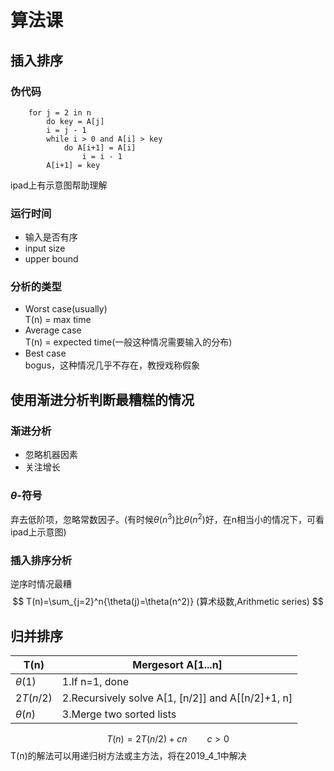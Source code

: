 # 算法课
## 插入排序
### 伪代码
```
    for j = 2 in n
        do key = A[j]
        i = j - 1
        while i > 0 and A[i] > key
            do A[i+1] = A[i]
                i = i - 1
        A[i+1] = key
```
ipad上有示意图帮助理解

### 运行时间

- 输入是否有序
- input size
- upper bound

### 分析的类型
- Worst case(usually)  
    T(n) = max time
- Average case  
    T(n) = expected time(一般这种情况需要输入的分布)
- Best case  
    bogus，这种情况几乎不存在，教授戏称假象

## 使用渐进分析判断最糟糕的情况
### 渐进分析  
- 忽略机器因素
- 关注增长

### $\theta$-符号
弃去低阶项，忽略常数因子。(有时候$\theta(n^3)$比$\theta(n^2)$好，在n相当小的情况下，可看ipad上示意图)

### 插入排序分析
逆序时情况最糟
$$ T(n)=\sum_{j=2}^n{\theta(j)=\theta(n^2)}  (算术级数,Arithmetic series) $$

## 归并排序
| T(n) | Mergesort A[1...n] |
| -- | -- |
| $\theta(1)$ | 1.If n=1, done |
| 2$T(n/2)$ | 2.Recursively solve A[1, [n/2]] and A[[n/2]+1, n] |
| $\theta(n)$ | 3.Merge two sorted lists |

$$ T(n) = 2T(n/2) + cn \qquad c>0 $$
T(n)的解法可以用递归树方法或主方法，将在2019_4_1中解决